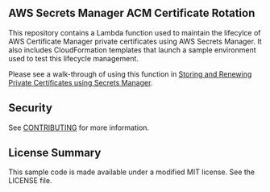 ## AWS Secrets Manager ACM Certificate Rotation

This repository contains a Lambda function used to maintain the lifecylce of AWS Certificate Manager private certificates using AWS Secrets Manager. It also includes CloudFormation templates that launch a sample environment used to test this lifecycle management. 

Please see a walk-through of using this function in [Storing and Renewing Private Certificates using Secrets Manager]().

## Security

See [CONTRIBUTING](CONTRIBUTING.md#security-issue-notifications) for more information.

## License Summary

This sample code is made available under a modified MIT license. See the LICENSE file.
